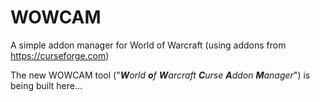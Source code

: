 # WOWCAM
A simple addon manager for World of Warcraft (using addons from https://curseforge.com)

The new WOWCAM tool ("_**W**orld **o**f **W**arcraft **C**urse **A**ddon **M**anager_") is being built here...
